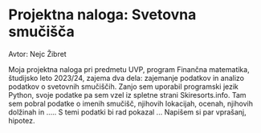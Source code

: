 # Projektna naloga: Svetovna smučišča

Avtor: Nejc Žibret

Moja projektna naloga pri predmetu UVP, program Finančna matematika, študijsko leto 2023/24, zajema dva dela: zajemanje podatkov in analizo podatkov o svetovnih smučiščih. Zanjo sem uporabil programski jezik Python, svoje podatke pa sem vzel iz spletne strani Skiresorts.info. Tam sem pobral podatke o imenih smučišč, njihovih lokacijah, ocenah, njihovih dolžinah in  ..... S temi podatki bi rad pokazal ... Napišem si par vprašanj, hipotez.